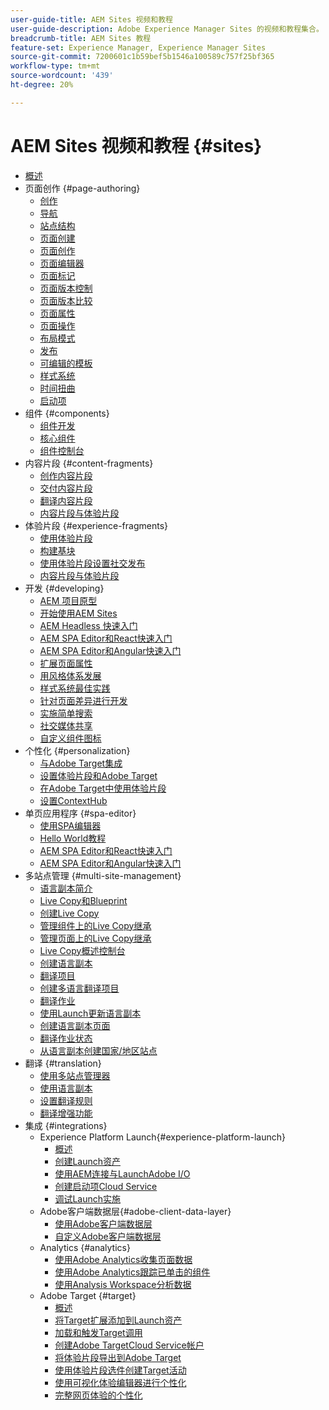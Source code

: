 ```yaml
---
user-guide-title: AEM Sites 视频和教程
user-guide-description: Adobe Experience Manager Sites 的视频和教程集合。
breadcrumb-title: AEM Sites 教程
feature-set: Experience Manager, Experience Manager Sites
source-git-commit: 7200601c1b59bef5b1546a100589c757f25bf365
workflow-type: tm+mt
source-wordcount: '439'
ht-degree: 20%

---
```



# AEM Sites 视频和教程 {#sites}

+ [概述](overview.md)
+ 页面创作 {#page-authoring}
   + [创作](page-authoring/aem-sites-authoring-overview.md)
   + [导航](page-authoring/basic-handling-sites-feature-video-use.md)
   + [站点结构](page-authoring/content-hierarchy-feature-video-use.md)
   + [页面创建](page-authoring/creating-page-feature-video-use.md)
   + [页面创作](page-authoring/page-authoring-overview-feature-video-use.md)
   + [页面编辑器](page-authoring/page-editor-feature-video-use.md)
   + [页面标记](page-authoring/page-tagging-feature-video-use.md)
   + [页面版本控制](page-authoring/page-versioning-feature-video-use.md)
   + [页面版本比较](page-authoring/page-diff-feature-video-use.md)
   + [页面属性](page-authoring/page-properties-feature-video-understand.md)
   + [页面操作](page-authoring/page-operations-feature-video-use.md)
   + [布局模式](page-authoring/responsive-layout-feature-video-understand.md)
   + [发布](page-authoring/publication-management-feature-video-use.md)
   + [可编辑的模板](page-authoring/template-editor-feature-video-use.md)
   + [样式系统](page-authoring/style-system-feature-video-use.md)
   + [时间扭曲](page-authoring/timewarp-feature-video-use.md)
   + [启动项](page-authoring/launches.md)
+ 组件 {#components}
   + [组件开发](components/component-development.md)
   + [核心组件](components/core-components-feature-video-understand.md)
   + [组件控制台](components/components-console-feature-video-use.md)
+ 内容片段 {#content-fragments}
   + [创作内容片段](content-fragments/content-fragments-feature-video-use.md)
   + [交付内容片段](content-fragments/content-fragments-delivery-feature-video-use.md)
   + [翻译内容片段](content-fragments/content-fragments-translation-feature-video-use.md)
   + [内容片段与体验片段](content-fragments/understand-content-fragments-and-experience-fragments.md)
+ 体验片段 {#experience-fragments}
   + [使用体验片段](experience-fragments/experience-fragments-feature-video-use.md)
   + [构建基块](experience-fragments/building-blocks.md)
   + [使用体验片段设置社交发布](experience-fragments/experience-fragments-social-technical-video-setup.md)
   + [内容片段与体验片段](https://experienceleague.adobe.com/docs/experience-manager-learn/sites/content-fragments/understand-content-fragments-and-experience-fragments.html)
+ 开发 {#developing}
   + [AEM 项目原型](developing/aem-project-archetype.md)
   + [开始使用AEM Sites](https://experienceleague.adobe.com/docs/experience-manager-learn/getting-started-wknd-tutorial-develop/overview.html)
   + [AEM Headless 快速入门](https://experienceleague.adobe.com/docs/experience-manager-learn/getting-started-with-aem-headless/overview.html)
   + [AEM SPA Editor和React快速入门](https://experienceleague.adobe.com/docs/experience-manager-learn/getting-started-with-aem-headless/spa-editor/react/overview.html)
   + [AEM SPA Editor和Angular快速入门](https://experienceleague.adobe.com/docs/experience-manager-learn/getting-started-with-aem-headless/spa-editor/angular/overview.html)
   + [扩展页面属性](developing/page-properties-technical-video-develop.md)
   + [用风格体系发展](developing/style-system-technical-video-understand.md)
   + [样式系统最佳实践](developing/style-organization-style-system-understand-article.md)
   + [针对页面差异进行开发](developing/page-diff-technical-video-develop.md)
   + [实施简单搜索](developing/search-tutorial-develop.md)
   + [社交媒体共享](developing/social-media-sharing-technical-video-use.md)
   + [自定义组件图标](developing/component-icons-technical-video-develop.md)
+ 个性化 {#personalization}
   + [与Adobe Target集成](https://helpx.adobe.com/marketing-cloud/how-to/aem-target.html)
   + [设置体验片段和Adobe Target](personalization/experience-fragment-target-technical-video-setup.md)
   + [在Adobe Target中使用体验片段](personalization/experience-fragment-target-offer-feature-video-use.md)
   + [设置ContextHub](personalization/context-hub-technical-video-setup.md)
+ 单页应用程序 {#spa-editor}
   + [使用SPA编辑器](spa-editor/spa-editor-framework-feature-video-use.md)
   + [Hello World教程](spa-editor/spa-editor-helloworld-tutorial-use.md)
   + [AEM SPA Editor和React快速入门](https://experienceleague.adobe.com/docs/experience-manager-learn/getting-started-with-aem-headless/spa-editor/react/overview.html)
   + [AEM SPA Editor和Angular快速入门](https://experienceleague.adobe.com/docs/experience-manager-learn/getting-started-with-aem-headless/spa-editor/angular/overview.html)
+ 多站点管理 {#multi-site-management}
   + [语言副本简介](./multi-site-management/language-copy-overview.md)
   + [Live Copy和Blueprint](./multi-site-management/live-copy-and-blueprint.md)
   + [创建Live Copy](./multi-site-management/create-live-copy.md)
   + [管理组件上的Live Copy继承](./multi-site-management/manage-component-inheritance-live-copy.md)
   + [管理页面上的Live Copy继承](./multi-site-management/manage-page-inheritance-live-copy.md)
   + [Live Copy概述控制台](./multi-site-management/live-copy-overview-console.md)
   + [创建语言副本](./multi-site-management/create-language-copy.md)
   + [翻译项目](./multi-site-management/manage-translation-projects.md)
   + [创建多语言翻译项目](./multi-site-management/create-multinational-translational-project.md)
   + [翻译作业](./multi-site-management/create-translation-job.md)
   + [使用Launch更新语言副本](./multi-site-management/updating-language-copy.md)
   + [创建语言副本页面](./multi-site-management/create-new-page-language-copy.md)
   + [翻译作业状态](./multi-site-management/translation-job-status.md)
   + [从语言副本创建国家/地区站点](./multi-site-management/create-new-site.md)
+ 翻译 {#translation}
   + [使用多站点管理器](translation/multi-site-manager-feature-video-use.md)
   + [使用语言副本](translation/language-copy-feature-video-use.md)
   + [设置翻译规则](translation/translation-rules-editor-technical-video-setup.md)
   + [翻译增强功能](translation/translation-enhancements-feature-video-use.md)
+ 集成 {#integrations}
   + Experience Platform Launch{#experience-platform-launch}
      + [概述](integrations/experience-platform-launch/overview.md)
      + [创建Launch资产](integrations/experience-platform-launch/create-launch-property.md)
      + [使用AEM连接与LaunchAdobe I/O](integrations/experience-platform-launch/connect-aem-launch-adobe-io.md)
      + [创建启动项Cloud Service](integrations/experience-platform-launch/create-launch-cloud-service.md)
      + [调试Launch实施](integrations/experience-platform-launch/debug-launch-implementation.md)
   + Adobe客户端数据层{#adobe-client-data-layer}
      + [使用Adobe客户端数据层](integrations/adobe-client-data-layer/data-layer-overview.md)
      + [自定义Adobe客户端数据层](integrations/adobe-client-data-layer/data-layer-customize.md)
   + Analytics {#analytics}
      + [使用Adobe Analytics收集页面数据](integrations/analytics/collect-data-analytics.md)
      + [使用Adobe Analytics跟踪已单击的组件](integrations/analytics/track-clicked-component.md)
      + [使用Analysis Workspace分析数据](integrations/analytics/create-analytics-workspace.md)
   + Adobe Target {#target}
      + [概述](integrations/adobe-target/overview.md)
      + [将Target扩展添加到Launch资产](integrations/adobe-target/add-target-launch-extension.md)
      + [加载和触发Target调用](integrations/adobe-target/load-and-fire-target.md)
      + [创建Adobe TargetCloud Service帐户](integrations/adobe-target/setup-aem-target-cloud-service.md)
      + [将体验片段导出到Adobe Target](integrations/adobe-target/export-experience-fragment-target.md)
      + [使用体验片段选件创建Target活动](integrations/adobe-target/create-target-activity.md)
      + [使用可视化体验编辑器进行个性化](integrations/adobe-target/personalization-using-vec.md)
      + [完整网页体验的个性化](integrations/adobe-target/personalization-web-page.md)
